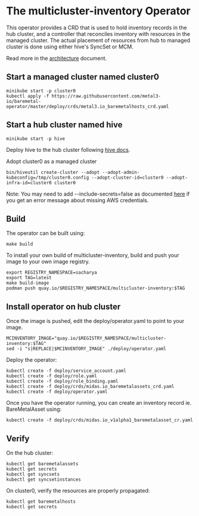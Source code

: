 # The multicluster-inventory Operator

This operator provides a CRD that is used to hold inventory records in the hub cluster, and a controller that reconciles inventory with resources in the managed cluster. The actual placement of resources from hub to managed cluster is done using either hive's SyncSet or MCM.

Read more in the [architecture](docs/architecture.md) document.

## Start a managed cluster named cluster0
```
minikube start -p cluster0
kubectl apply -f https://raw.githubusercontent.com/metal3-io/baremetal-operator/master/deploy/crds/metal3.io_baremetalhosts_crd.yaml
```

## Start a hub cluster named hive
```
minikube start -p hive
```

Deploy hive to the hub cluster following [hive docs](https://github.com/openshift/hive/blob/v1/docs/developing.md).

Adopt cluster0 as a managed cluster
```
bin/hiveutil create-cluster --adopt --adopt-admin-kubeconfig=/tmp/cluster0.config --adopt-cluster-id=cluster0 --adopt-infra-id=cluster0 cluster0
```
Note: You may need to add --include-secrets=false as documented [here](https://github.com/openshift/hive/issues/774) if you get an error message about missing AWS credentials.

## Build

The operator can be built using:

```
make build
```

To install your own build of multicluster-inventory, build and push your image to your own image registry.
```
export REGISTRY_NAMESPACE=sacharya
export TAG=latest
make build-image
podman push quay.io/$REGISTRY_NAMESPACE/multicluster-inventory:$TAG
```

## Install operator on hub cluster
Once the image is pushed, edit the deploy/operator.yaml to point to your image.
```
MCINVENTORY_IMAGE="quay.io/$REGISTRY_NAMESPACE/multicluster-inventory:$TAG"
sed -i "s|REPLACE|$MCINVENTORY_IMAGE" ./deploy/operator.yaml
```

Deploy the operator:
```
kubectl create -f deploy/service_account.yaml
kubectl create -f deploy/role.yaml
kubectl create -f deploy/role_binding.yaml
kubectl create -f deploy/crds/midas.io_baremetalassets_crd.yaml
kubectl create -f deploy/operator.yaml
```

Once you have the operator running, you can create an inventory record ie. BareMetalAsset using:
```
kubectl create -f deploy/crds/midas.io_v1alpha1_baremetalasset_cr.yaml
```

## Verify
On the hub cluster:
```
kubectl get baremetalassets
kubectl get secrets
kubectl get syncsets
kubectl get syncsetinstances
```

On cluster0, verify the resources are properly propagated:
```
kubectl get baremetalhosts
kubectl get secrets
```
